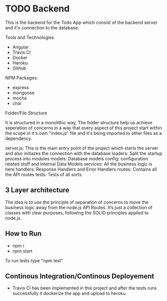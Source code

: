 # TODO Backend
This is the backend for the Todo App which consist of the backend server and it's connection to the database.

Tools and Technologies
  - Angular
  - Travis CI
  - Docker
  - Heroku
  - Github

NPM Packages: 
- express
- mongoose
- mocha 
- chai

Folder/File Structure

It is structured in a monolithic way, The folder structure help us achieve seperation of concerns in a way that every aspect of this project start within the scope in it's own "index.js" file and it's being imported to other files as a dependency.

server.js: This is the main entry point of the project which starts the server and also initiazes the connection with the database
loaders: Split the startup process into modules
models: Database models
config: configuration related stuff and Internal Data Models
services: All the business logic is here
handlers: Response Handlers and Error Handlers
routes: Contains all the API routes
tests: Tests of all sorts

## 3 Layer architecture
The idea is to use the principle of separation of concerns to move the business logic away from the node.js API Routes. It’s just a collection of classes with clear purposes, following the SOLID principles applied to node.js.

## How to Run
- npm i 
- npm start

To run tests type "npm test"

## Continous Integration/Continous Deployement
- Travis CI has been implemented in this project and after the tests runs successfully it dockerize the app and upload to heroku.
